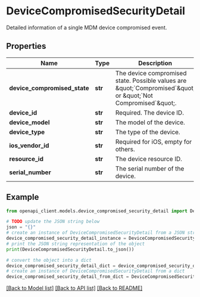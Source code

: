 # DeviceCompromisedSecurityDetail

Detailed information of a single MDM device compromised event.

## Properties

Name | Type | Description | Notes
------------ | ------------- | ------------- | -------------
**device_compromised_state** | **str** | The device compromised state. Possible values are \&quot;&#x60;Compromised&#x60;\&quot; or \&quot;&#x60;Not Compromised&#x60;\&quot;. | [optional] 
**device_id** | **str** | Required. The device ID. | [optional] 
**device_model** | **str** | The model of the device. | [optional] 
**device_type** | **str** | The type of the device. | [optional] 
**ios_vendor_id** | **str** | Required for iOS, empty for others. | [optional] 
**resource_id** | **str** | The device resource ID. | [optional] 
**serial_number** | **str** | The serial number of the device. | [optional] 

## Example

```python
from openapi_client.models.device_compromised_security_detail import DeviceCompromisedSecurityDetail

# TODO update the JSON string below
json = "{}"
# create an instance of DeviceCompromisedSecurityDetail from a JSON string
device_compromised_security_detail_instance = DeviceCompromisedSecurityDetail.from_json(json)
# print the JSON string representation of the object
print(DeviceCompromisedSecurityDetail.to_json())

# convert the object into a dict
device_compromised_security_detail_dict = device_compromised_security_detail_instance.to_dict()
# create an instance of DeviceCompromisedSecurityDetail from a dict
device_compromised_security_detail_from_dict = DeviceCompromisedSecurityDetail.from_dict(device_compromised_security_detail_dict)
```
[[Back to Model list]](../README.md#documentation-for-models) [[Back to API list]](../README.md#documentation-for-api-endpoints) [[Back to README]](../README.md)


